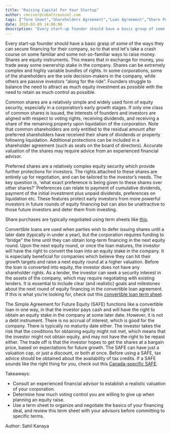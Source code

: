 ```yaml
---
title: "Raising Capital For Your Startup"
author: cmcivor@cobaltcounsel.com
tags: ["Term Sheet","Shareholders Agreement","Loan Agreement","Share Purchase Agreement","Investor Term Sheet"]
date: 2018-03-09 14:08:00
description: "Every start-up founder should have a basic grasp of some of the ways they can secure financing for their company, so to that end let's take a crash course on some familiar and some not-so-familiar..."
---
```


 

Every start-up founder should have a basic grasp of some of the ways they can secure financing for their company, so to that end let's take a crash course on some familiar and some not-so-familiar ways to raise money. Shares are equity instruments. This means that in exchange for money, you trade away some ownership stake in the company. Shares can be extremely complex and highly variable bundles of rights. In some corporations, some of the shareholders are the sole decision-makers in the company, while others are passive investors “along for the ride”. Founders struggle to balance the need to attract as much equity investment as possible with the need to retain as much control as possible.

 

Common shares are a relatively simple and widely used form of equity security, especially in a corporation’s early growth stages. If only one class of common shares is issued, the interests of founders and investors are aligned with respect to voting rights, receiving dividends, and receiving a share of the remaining property upon liquidation of the corporation. Note that common shareholders are only entitled to the residual amount after preferred shareholders have received their share of dividends or property following liquidation. Additional protections can be included in a shareholder agreement (such as seats on the board of directors). Accurate valuation of the shares may require advice from an experienced financial advisor.

 

Preferred shares are a relatively complex equity security which provide further protections for investors. The rights attached to these shares are entirely up for negotiation, and can be tailored to the investor’s needs. The key question is, ‘what exact preference is being given to these shares over other shares?’ Preferences can relate to payment of cumulative dividends, payment of the initial investment plus unpaid dividends, preferences on liquidation etc. These features protect early investors from more powerful investors in future rounds of equity financing but can also be unattractive to those future investors and deter them from investing.

 

Share purchases are typically negotiated using term sheets like [this](https://clausehound.com/legal-contract/16322).

 

Convertible loans are used when parties wish to defer issuing shares until a later date (typically in under a year), but the corporation requires funding to “bridge” the time until they can obtain long-term financing in the next equity round. Upon the next equity round, or once the loan matures, the investor will have the right to convert the loan into an equity stake in the company. It is especially beneficial for companies which believe they can hit their growth targets and raise a next equity round at a higher valuation. Before the loan is converted into equity, the investor does not have any shareholder rights. As a lender, the investor can seek a security interest in the assets of the company, which may require negotiating with existing lenders. It is essential to include clear (and realistic) goals and milestones about the next round of equity financing in the convertible loan agreement. If this is what you’re looking for, check out this [convertible loan term sheet](https://clausehound.com/legal-contract/16287).

 

The Simple Agreement for Future Equity (SAFE) functions like a convertible loan in one way, in that the investor pays cash and will have the right to obtain an equity stake in the company at some later date. However, it is not a debt instrument. There is no accrual of interest, which is good for the company. There is typically no maturity date either. The investor takes the risk that the conditions for obtaining equity might not met, which means that the investor might not obtain equity, and may not have the right to be repaid either. The trade off is that the investor hopes to get the shares at a bargain price, based on expectations for future growth. The SAFE can have just a valuation cap, or just a discount, or both at once. Before using a SAFE, tax advice should be obtained about the availability of tax credits. If a SAFE sounds like the right thing for you, check out this [Canada-specific SAFE](https://clausehound.com/legal-contract/16297).

 

Takeaways:
- Consult an experienced financial advisor to establish a realistic valuation of your corporation.
- Determine how much voting control you are willing to give up when planning an equity raise.
- Use a term sheet to organize and negotiate the basics of your financing deal, and review this term sheet with your advisors before committing to specific terms.

Author: Sahil Kanaya
